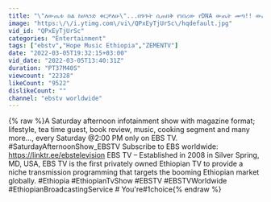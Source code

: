 ```yaml
---
title: "\"ለውጤቱ ስል ከሆላንድ ቀርቻለሁ\"...በጉጉት ሲጠበቅ የነበረው የDNA ውጤት መጣ!! ውጤቱ ምን ይሆን ?\/ቅዳሜን ከሰዓት\/"
image: "https:\/\/i.ytimg.com\/vi\/QPxEyTjUrSc\/hqdefault.jpg"
vid_id: "QPxEyTjUrSc"
categories: "Entertainment"
tags: ["ebstv","Hope Music Ethiopia","ZEMENTV"]
date: "2022-03-05T19:32:15+03:00"
vid_date: "2022-03-05T13:40:31Z"
duration: "PT37M40S"
viewcount: "22328"
likeCount: "9522"
dislikeCount: ""
channel: "ebstv worldwide"
---
```

{% raw %}A Saturday afternoon infotainment show with magazine format; lifestyle, tea time guest, book review, music, cooking segment and many more…, every Saturday @2:00 PM only on EBS TV. #SaturdayAfternoonShow_EBSTV Subscribe to EBS worldwide: <a rel="nofollow" target="blank" href="https://linktr.ee/ebstelevision">https://linktr.ee/ebstelevision</a> EBS TV – Established in 2008 in Silver Spring, MD, USA, EBS TV is the first privately owned Ethiopian TV to provide a niche transmission programming that targets the booming Ethiopian market globally. #Ethiopia #EthiopianTvShow #EBSTV #EBSTVWorldwide #EthiopianBroadcastingService # You're#1choice{% endraw %}
